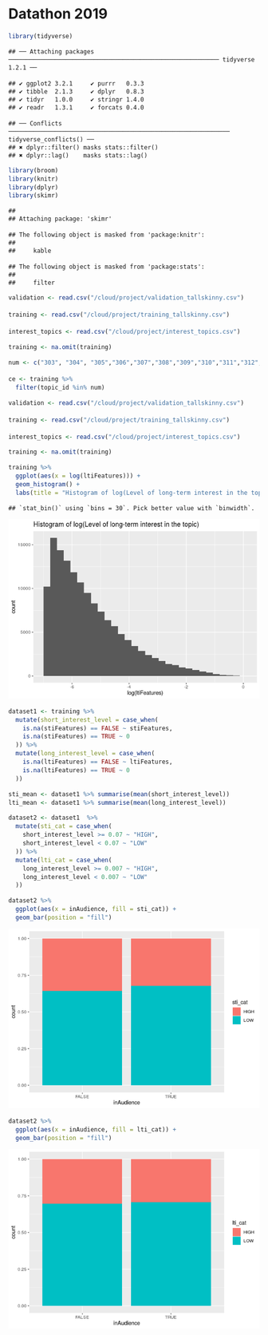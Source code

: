 Datathon 2019
================

``` r
library(tidyverse)
```

    ## ── Attaching packages ─────────────────────────────────────────────────────────── tidyverse 1.2.1 ──

    ## ✔ ggplot2 3.2.1     ✔ purrr   0.3.3
    ## ✔ tibble  2.1.3     ✔ dplyr   0.8.3
    ## ✔ tidyr   1.0.0     ✔ stringr 1.4.0
    ## ✔ readr   1.3.1     ✔ forcats 0.4.0

    ## ── Conflicts ────────────────────────────────────────────────────────────── tidyverse_conflicts() ──
    ## ✖ dplyr::filter() masks stats::filter()
    ## ✖ dplyr::lag()    masks stats::lag()

``` r
library(broom)
library(knitr)
library(dplyr)
library(skimr)
```

    ## 
    ## Attaching package: 'skimr'

    ## The following object is masked from 'package:knitr':
    ## 
    ##     kable

    ## The following object is masked from 'package:stats':
    ## 
    ##     filter

``` r
validation <- read.csv("/cloud/project/validation_tallskinny.csv")

training <- read.csv("/cloud/project/training_tallskinny.csv")

interest_topics <- read.csv("/cloud/project/interest_topics.csv")
```

``` r
training <- na.omit(training)
```

``` r
num <- c("303", "304", "305","306","307","308","309","310","311","312","313","314","315")

ce <- training %>%
  filter(topic_id %in% num)
```

``` r
validation <- read.csv("/cloud/project/validation_tallskinny.csv")

training <- read.csv("/cloud/project/training_tallskinny.csv")

interest_topics <- read.csv("/cloud/project/interest_topics.csv")
```

``` r
training <- na.omit(training)
```

``` r
training %>%
  ggplot(aes(x = log(ltiFeatures))) +
  geom_histogram() +
  labs(title = "Histogram of log(Level of long-term interest in the topic)")
```

    ## `stat_bin()` using `bins = 30`. Pick better value with `binwidth`.

![](Datathon_2019_files/figure-gfm/unnamed-chunk-3-1.png)<!-- -->

``` r
dataset1 <- training %>%
  mutate(short_interest_level = case_when(
    is.na(stiFeatures) == FALSE ~ stiFeatures,
    is.na(stiFeatures) == TRUE ~ 0
  )) %>%
  mutate(long_interest_level = case_when(
    is.na(ltiFeatures) == FALSE ~ ltiFeatures,
    is.na(ltiFeatures) == TRUE ~ 0
  ))
```

``` r
sti_mean <- dataset1 %>% summarise(mean(short_interest_level))
lti_mean <- dataset1 %>% summarise(mean(long_interest_level))
```

``` r
dataset2 <- dataset1  %>%
  mutate(sti_cat = case_when(
    short_interest_level >= 0.07 ~ "HIGH",
    short_interest_level < 0.07 ~ "LOW"
  )) %>%
  mutate(lti_cat = case_when(
    long_interest_level >= 0.007 ~ "HIGH",
    long_interest_level < 0.007 ~ "LOW"
  ))
```

``` r
dataset2 %>%
  ggplot(aes(x = inAudience, fill = sti_cat)) + 
  geom_bar(position = "fill")
```

![](Datathon_2019_files/figure-gfm/unnamed-chunk-7-1.png)<!-- -->

``` r
dataset2 %>%
  ggplot(aes(x = inAudience, fill = lti_cat)) + 
  geom_bar(position = "fill")
```

![](Datathon_2019_files/figure-gfm/unnamed-chunk-7-2.png)<!-- -->

